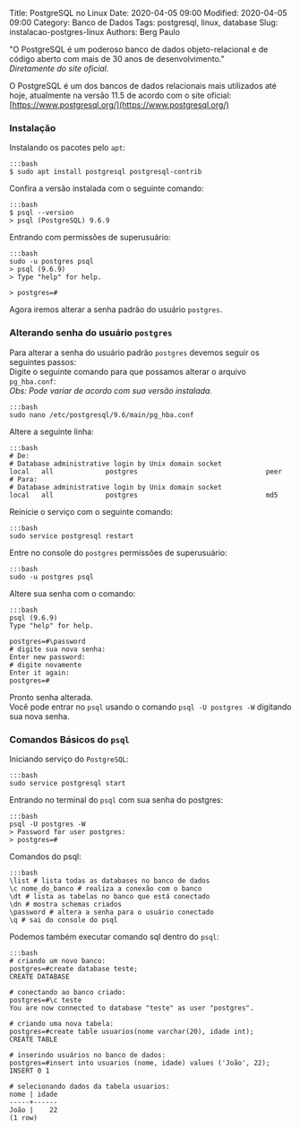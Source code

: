 Title: PostgreSQL no Linux
Date: 2020-04-05 09:00
Modified: 2020-04-05 09:00
Category: Banco de Dados
Tags: postgresql, linux, database
Slug: instalacao-postgres-linux
Authors: Berg Paulo

"O PostgreSQL é um poderoso banco de dados objeto-relacional e de código aberto com mais de 30 anos de desenvolvimento."  
_Diretamente do site oficial._

O PostgreSQL é um dos bancos de dados relacionais mais utilizados até hoje, atualmente na versão 11.5 de acordo com o site oficial: [https://www.postgresql.org/](https://www.postgresql.org/)

### Instalação

Instalando os pacotes pelo `apt`:

    :::bash
    $ sudo apt install postgresql postgresql-contrib


Confira a versão instalada com o seguinte comando:

    :::bash
    $ psql --version
    > psql (PostgreSQL) 9.6.9


Entrando com permissões de superusuário:

    :::bash
    sudo -u postgres psql
    > psql (9.6.9)
    > Type "help" for help.

    > postgres=#


Agora iremos alterar a senha padrão do usuário `postgres`.

### Alterando senha do usuário `postgres`

Para alterar a senha do usuário padrão `postgres` devemos seguir os seguintes passos:  
Digite o seguinte comando para que possamos alterar o arquivo `pg_hba.conf`:  
_Obs: Pode variar de acordo com sua versão instalada._

    :::bash
    sudo nano /etc/postgresql/9.6/main/pg_hba.conf


Altere a seguinte linha:

    :::bash
    # De:
    # Database administrative login by Unix domain socket
    local   all             postgres                                peer
    # Para:
    # Database administrative login by Unix domain socket
    local   all             postgres                                md5


Reinicie o serviço com o seguinte comando:

    :::bash
    sudo service postgresql restart


Entre no console do `postgres` permissões de superusuário:

    :::bash
    sudo -u postgres psql


Altere sua senha com o comando:

    :::bash
    psql (9.6.9)
    Type "help" for help.

    postgres=#\password
    # digite sua nova senha:
    Enter new password:
    # digite novamente
    Enter it again:
    postgres=#


Pronto senha alterada.  
Você pode entrar no `psql` usando o comando `psql -U postgres -W` digitando sua nova senha.

### Comandos Básicos do `psql`

Iniciando serviço do `PostgreSQL`:

    :::bash
    sudo service postgresql start


Entrando no terminal do `psql` com sua senha do postgres:

    :::bash
    psql -U postgres -W
    > Password for user postgres:
    > postgres=#


Comandos do psql:

    :::bash
    \list # lista todas as databases no banco de dados
    \c nome_do_banco # realiza a conexão com o banco
    \dt # lista as tabelas no banco que está conectado
    \dn # mostra schemas criados
    \password # altera a senha para o usuário conectado
    \q # sai do console do psql


Podemos também executar comando sql dentro do `psql`:

    :::bash
    # criando um novo banco:
    postgres=#create database teste;
    CREATE DATABASE

    # conectando ao banco criado:
    postgres=#\c teste
    You are now connected to database "teste" as user "postgres".

    # criando uma nova tabela:
    postgres=#create table usuarios(nome varchar(20), idade int);
    CREATE TABLE

    # inserindo usuários no banco de dados:
    postgres=#insert into usuarios (nome, idade) values ('João', 22);
    INSERT 0 1

    # selecionando dados da tabela usuarios:
    nome | idade
    -----+------
    João |    22
    (1 row)
